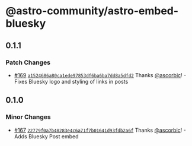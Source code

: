 # @astro-community/astro-embed-bluesky

## 0.1.1

### Patch Changes

- [#169](https://github.com/delucis/astro-embed/pull/169) [`a1524686a80ca1ede97853df6ba6ba7dd8a5dfd2`](https://github.com/delucis/astro-embed/commit/a1524686a80ca1ede97853df6ba6ba7dd8a5dfd2) Thanks [@ascorbic](https://github.com/ascorbic)! - Fixes Bluesky logo and styling of links in posts

## 0.1.0

### Minor Changes

- [#167](https://github.com/delucis/astro-embed/pull/167) [`22779f0a7b48283e4c6a71f7b01641d93fdb2a6f`](https://github.com/delucis/astro-embed/commit/22779f0a7b48283e4c6a71f7b01641d93fdb2a6f) Thanks [@ascorbic](https://github.com/ascorbic)! - Adds Bluesky Post embed
